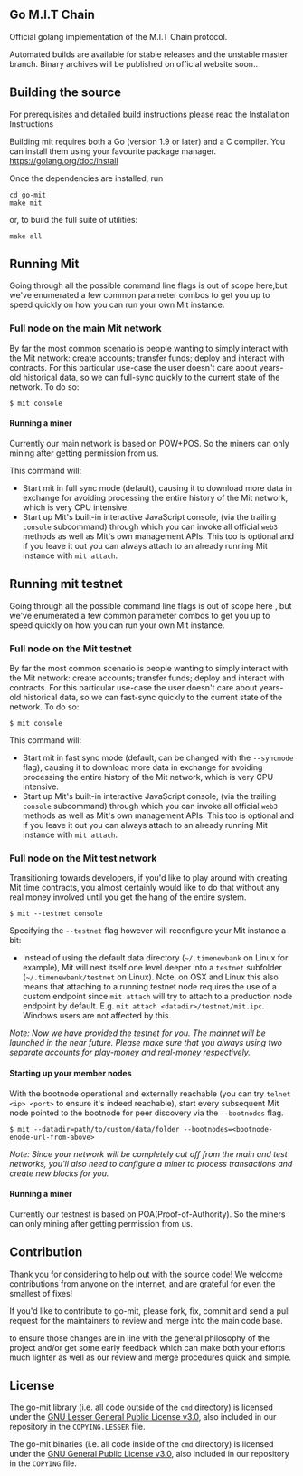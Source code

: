 ## Go M.I.T Chain

Official golang implementation of the M.I.T Chain protocol.

Automated builds are available for stable releases and the unstable master branch.
Binary archives will be published on official website soon..

## Building the source

For prerequisites and detailed build instructions please read the
Installation Instructions

Building mit requires both a Go (version 1.9 or later) and a C compiler.
You can install them using your favourite package manager.
https://golang.org/doc/install

Once the dependencies are installed, run

    cd go-mit
    make mit

or, to build the full suite of utilities:

    make all

## Running Mit

Going through all the possible command line flags is out of scope here,but we've
enumerated a few common parameter combos to get you up to speed quickly on how you can run your
own Mit instance.

### Full node on the main Mit network

By far the most common scenario is people wanting to simply interact with the Mit network:
create accounts; transfer funds; deploy and interact with contracts. For this particular use-case
the user doesn't care about years-old historical data, so we can full-sync quickly to the current
state of the network. To do so:

```
$ mit console
```
#### Running a miner

Currently our main network is based on POW+POS. So the miners can only mining after getting permission from us.

This command will:

 * Start mit in full sync mode (default), causing it to
   download more data in exchange for avoiding processing the entire history of the Mit network,
   which is very CPU intensive.
 * Start up Mit's built-in interactive JavaScript console,
   (via the trailing `console` subcommand) through which you can invoke all official `web3` methods
   as well as Mit's own management APIs.
   This too is optional and if you leave it out you can always attach to an already running Mit instance
   with `mit attach`.

## Running mit testnet

Going through all the possible command line flags is out of scope here , but we've
enumerated a few common parameter combos to get you up to speed quickly on how you can run your
own Mit instance.

### Full node on the Mit testnet

By far the most common scenario is people wanting to simply interact with the Mit network:
create accounts; transfer funds; deploy and interact with contracts. For this particular use-case
the user doesn't care about years-old historical data, so we can fast-sync quickly to the current
state of the network. To do so:

```
$ mit console
```

This command will:

 * Start mit in fast sync mode (default, can be changed with the `--syncmode` flag), causing it to
   download more data in exchange for avoiding processing the entire history of the Mit network,
   which is very CPU intensive.
 * Start up Mit's built-in interactive JavaScript console,
   (via the trailing `console` subcommand) through which you can invoke all official `web3` methods
   as well as Mit's own management APIs.
   This too is optional and if you leave it out you can always attach to an already running Mit instance
   with `mit attach`.

### Full node on the Mit test network

Transitioning towards developers, if you'd like to play around with creating Mit time contracts, you
almost certainly would like to do that without any real money involved until you get the hang of the
entire system.

```
$ mit --testnet console
```

Specifying the `--testnet` flag however will reconfigure your Mit instance a bit:

 * Instead of using the default data directory (`~/.timenewbank` on Linux for example), Mit will nest
   itself one level deeper into a `testnet` subfolder (`~/.timenewbank/testnet` on Linux). Note, on OSX
   and Linux this also means that attaching to a running testnet node requires the use of a custom
   endpoint since `mit attach` will try to attach to a production node endpoint by default. E.g.
   `mit attach <datadir>/testnet/mit.ipc`. Windows users are not affected by this.


*Note: Now we have provided the testnet for you. The mainnet will be launched in the near future. Please make sure that you always using two separate accounts for play-money and real-money respectively.*

#### Starting up your member nodes

With the bootnode operational and externally reachable (you can try `telnet <ip> <port>` to ensure
it's indeed reachable), start every subsequent Mit node pointed to the bootnode for peer discovery
via the `--bootnodes` flag.

```
$ mit --datadir=path/to/custom/data/folder --bootnodes=<bootnode-enode-url-from-above>
```

*Note: Since your network will be completely cut off from the main and test networks, you'll also
need to configure a miner to process transactions and create new blocks for you.*

#### Running a miner

Currently our testnest is based on POA(Proof-of-Authority). So the miners can only mining after getting permission from us.

## Contribution

Thank you for considering to help out with the source code! We welcome contributions from
anyone on the internet, and are grateful for even the smallest of fixes!

If you'd like to contribute to go-mit, please fork, fix, commit and send a pull request
for the maintainers to review and merge into the main code base.

to ensure those changes are in line with the general philosophy of the project and/or get some
early feedback which can make both your efforts much lighter as well as our review and merge
procedures quick and simple.

## License

The go-mit library (i.e. all code outside of the `cmd` directory) is licensed under the
[GNU Lesser General Public License v3.0](https://www.gnu.org/licenses/lgpl-3.0.en.html), also
included in our repository in the `COPYING.LESSER` file.

The go-mit binaries (i.e. all code inside of the `cmd` directory) is licensed under the
[GNU General Public License v3.0](https://www.gnu.org/licenses/gpl-3.0.en.html), also included
in our repository in the `COPYING` file.